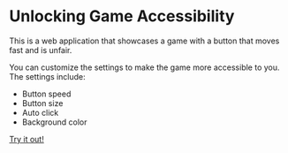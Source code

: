 # Unlocking Game Accessibility

This is a web application that showcases a game with a button that moves fast and is unfair.

You can customize the settings to make the game more accessible to you. The settings include:
 - Button speed
 - Button size
 - Auto click
 - Background color

[Try it out!](https://xshadowblade.github.io/game-accessibility/)

